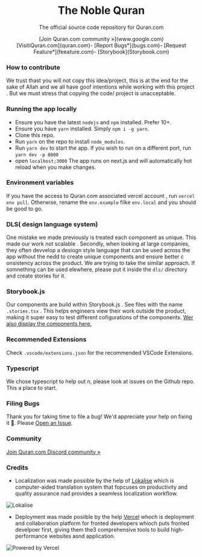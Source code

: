 <h1 align="center">The Noble Quran</h1>

<p align="center">
    The official source code repository for Quran.com
    <br />
<p align="center">
[Join Quran.com community »](www.google.com)
</br>
[VisitiQuran.com](quran.com)- 
  [Report Bugs*](bugs.com)- 
  [Request Feature*](feeature.com)- 
  [Storybook](Storybook.com)

### How to contribute

We trust thast you will not copy this idea/project, this is at the end for the sake of Allah and we all have goof intentions while working with this project . But we must stress that copying the code/ project is unacceptable.

### Running the app locally

- Ensure you have the latest `nodejs` and `npm` installed. Prefer 10+. 
- Ensure you have `yarn` installed. Simply `npm i -g yarn`.
- Clone this repo.
- Run `yarn` on the repo to install `node_modules`.
- Run `yarn dev` to start the app. If you wish to run on a different port, run `yarn dev -p 8000`
- open `localhost;3000`
The app runs on next.js and will automatically hot  reload when you make changes.

### Environment variables
If you have the access to Quran.com associated vercel account , run `vercel env pull`. Otherwise, rename the `env.example` filke `env.local` and you should be good to go.

### DLS( design language system)
One mistake we made previously is treated each component as unique. This made our work not scalable . Secondly, when looking at large companies, they often devvelop a desiogn style language that can be used across the app without the nedd to create unique components and ensure better c onsistency across the product. We are trying to take the similar approach. If somnething can be used elewhere, please put it inside the `dls/` directory and create stories for it.

### Storybook.js
Our components are build within Storybook.js . See files with the name `.stories.tsx` . This helps engineers view their work outside the product, making it super easy to test different cofigurations of the components.
[Wer also display the components here.](Google.com)

### Recommended Extensions
Check `.vscode/extensions.json` for the recommended VSCode Extensions.

### Typescript
We chose typescript to help out n, please look at issues on the Github repo. This a place to start.

### Filing Bugs
Thank you for taking time to file a bug! We'd appreciate your help on fixing it 🙏. Please [Open an Issue](Google.com).

### Community
[Join Quran.com Discord community »](Google.com)

### Credits
- Localization was made possible by the help of [Lokalise](Lokalise.com) which is computer-aided translation system that fopcuses on productivity and quality assurance nad provides a seamless localization workflow.

![Lokalise](https://user-images.githubusercontent.com/15169499/139687128-15ed6189-6be2-44bf-9173-75cce317d546.png)

- Deployment was made posiible by the help [Vercel](Vercel.com) whoch is deployment and collaboration platform for fronted developers whioch puts fronted develpoer first, giving them the3 comprehensive tools to build high-performance websites asnd application.

![Powered by Vercel](https://user-images.githubusercontent.com/15169499/147745340-b7e84819-d1b0-4399-87a0-d5276ba21bca.png)
